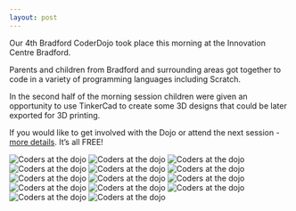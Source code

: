 ```yaml
---
layout: post
---
```

Our 4th Bradford CoderDojo took place this morning at the Innovation Centre Bradford.

Parents and children from Bradford and surrounding areas got together to code in a variety of programming languages including Scratch.

In the second half of the morning session children were given an opportunity to use TinkerCad to create some 3D designs that could be later exported for 3D printing.

If you would like to get involved with the Dojo or attend the next session - [more details](http://www.ticbradford.com/coderdojo). It’s all FREE!

![Coders at the dojo](http://theblog.is/lac/files/2015/03/IMG_0845-800x533-150x150.jpg "Coders at the dojo")
![Coders at the dojo](http://theblog.is/lac/files/2015/03/IMG_0846-800x533-150x150.jpg "Coders at the dojo")
![Coders at the dojo](http://theblog.is/lac/files/2015/03/IMG_0847-800x533-150x150.jpg "Coders at the dojo")
![Coders at the dojo](http://theblog.is/lac/files/2015/03/IMG_0848-800x533-150x150.jpg "Coders at the dojo")
![Coders at the dojo](http://theblog.is/lac/files/2015/03/IMG_0849-800x533-150x150.jpg "Coders at the dojo")
![Coders at the dojo](http://theblog.is/lac/files/2015/03/IMG_0850-800x533-150x150.jpg "Coders at the dojo")
![Coders at the dojo](http://theblog.is/lac/files/2015/03/IMG_0851-800x533-150x150.jpg "Coders at the dojo")
![Coders at the dojo](http://theblog.is/lac/files/2015/03/IMG_0852-800x533-150x150.jpg "Coders at the dojo")
![Coders at the dojo](http://theblog.is/lac/files/2015/03/IMG_0853-800x533-150x150.jpg "Coders at the dojo")
![Coders at the dojo](http://theblog.is/lac/files/2015/03/IMG_0854-800x533-150x150.jpg "Coders at the dojo")
![Coders at the dojo](http://theblog.is/lac/files/2015/03/IMG_0855-800x533-150x150.jpg "Coders at the dojo")
![Coders at the dojo](http://theblog.is/lac/files/2015/03/IMG_0856-800x533-150x150.jpg "Coders at the dojo")
![Coders at the dojo](http://theblog.is/lac/files/2015/03/IMG_0857-800x533-150x150.jpg "Coders at the dojo")
![Coders at the dojo](http://theblog.is/lac/files/2015/03/IMG_0858-800x533-150x150.jpg "Coders at the dojo")
